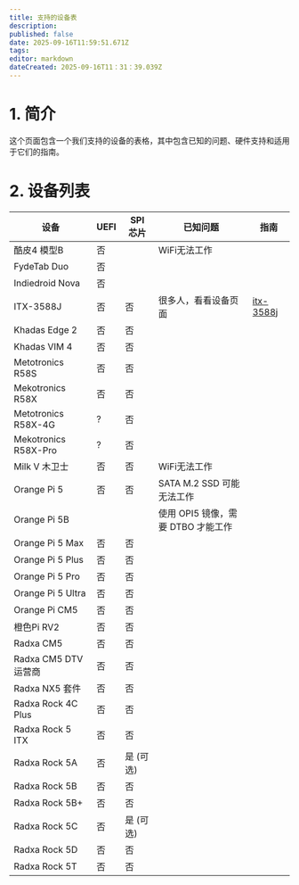 ```yaml
---
title: 支持的设备表
description:
published: false
date: 2025-09-16T11:59:51.671Z
tags:
editor: markdown
dateCreated: 2025-09-16T11：31：39.039Z
---
```


# 1. 简介

这个页面包含一个我们支持的设备的表格，其中包含已知的问题、硬件支持和适用于它们的指南。

# 2. 设备列表

| 设备                   | UEFI | SPI 芯片                    | 已知问题                                | 指南                         |
| -------------------- | ---- | ------------------------- | ----------------------------------- | -------------------------- |
| 酷皮4 模型B              | 否    |                           | WiFi无法工作                            |                            |
| FydeTab Duo          | 否    |                           |                                     |                            |
| Indiedroid Nova      | 否    |                           |                                     |                            |
| ITX-3588J            | 否    | 否                         | 很多人，看看设备页面                          | [itx-3588j](/en/itx-3588j) |
| Khadas Edge 2        | 否    | 否                         |                                     |                            |
| Khadas VIM 4         | 否    | 否                         |                                     |                            |
| Metotronics R58S     | 否    | 否                         |                                     |                            |
| Mekotronics R58X     | 否    | 否                         |                                     |                            |
| Metotronics R58X-4G  | ?    | 否                         |                                     |                            |
| Mekotronics R58X-Pro | ?    | 否                         |                                     |                            |
| Milk V 木卫士           | 否    | 否                         | WiFi无法工作                            |                            |
| Orange Pi 5          | 否    | 否                         | SATA M.2 SSD 可能无法工作 |                            |
| Orange Pi 5B         |      |                           | 使用 OPI5 镜像，需要 DTBO 才能工作             |                            |
| Orange Pi 5 Max      | 否    | 否                         |                                     |                            |
| Orange Pi 5 Plus     | 否    | 否                         |                                     |                            |
| Orange Pi 5 Pro      | 否    | 否                         |                                     |                            |
| Orange Pi 5 Ultra    | 否    | 否                         |                                     |                            |
| Orange Pi CM5        | 否    | 否                         |                                     |                            |
| 橙色Pi RV2             | 否    | 否                         |                                     |                            |
| Radxa CM5            | 否    | 否                         |                                     |                            |
| Radxa CM5 DTV 运营商    | 否    | 否                         |                                     |                            |
| Radxa NX5 套件         | 否    | 否                         |                                     |                            |
| Radxa Rock 4C Plus   | 否    | 否                         |                                     |                            |
| Radxa Rock 5 ITX     | 否    | 否                         |                                     |                            |
| Radxa Rock 5A        | 否    | 是 (可选) |                                     |                            |
| Radxa Rock 5B        | 否    | 否                         |                                     |                            |
| Radxa Rock 5B+       | 否    | 否                         |                                     |                            |
| Radxa Rock 5C        | 否    | 是 (可选) |                                     |                            |
| Radxa Rock 5D        | 否    | 否                         |                                     |                            |
| Radxa Rock 5T        | 否    | 否                         |                                     |                            |